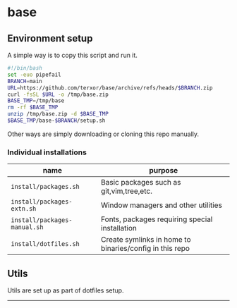 # base

## Environment setup

A simple way is to copy this script and run it.

```sh
#!/bin/bash
set -euo pipefail
BRANCH=main
URL=https://github.com/terxor/base/archive/refs/heads/$BRANCH.zip
curl -fsSL $URL -o /tmp/base.zip
BASE_TMP=/tmp/base
rm -rf $BASE_TMP
unzip /tmp/base.zip -d $BASE_TMP
$BASE_TMP/base-$BRANCH/setup.sh
```

Other ways are simply downloading or cloning this repo manually.

### Individual installations

| name                         | purpose                                                 |
| ---------------------------- | ------------------------------------------------------- |
| `install/packages.sh`        | Basic packages such as git,vim,tree,etc.                |
| `install/packages-extn.sh`   | Window managers and other utilities                     |
| `install/packages-manual.sh` | Fonts, packages requiring special installation          |
| `install/dotfiles.sh`        | Create symlinks in home to binaries/config in this repo |

## Utils

Utils are set up as part of dotfiles setup.

--------------------------------------------------------------------------------
